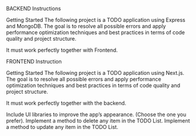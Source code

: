 BACKEND Instructions

Getting Started
The following project is a TODO application using Express and MongoDB. The goal is to resolve all possible errors and apply performance optimization techniques and best practices in terms of code quality and project structure.

It must work perfectly together with Frontend.


FRONTEND Instruction

Getting Started
The following project is a TODO application using Next.js. The goal is to resolve all possible errors and apply performance optimization techniques and best practices in terms of code quality and project structure.

It must work perfectly together with the backend.

Include UI libraries to improve the app’s appearance. (Choose the one you prefer).
Implement a method to delete any item in the TODO List.
Implement a method to update any item in the TODO List.
